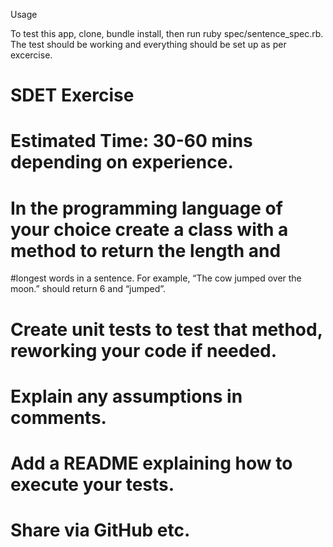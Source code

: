 Usage

To test this app, clone, bundle install, then run ruby spec/sentence_spec.rb. The test should be working and everything should be set up as per excercise. 




# SDET Exercise

# Estimated Time: 30-60 mins depending on experience.

# In the programming language of your choice create a class with a method to return the length and 
#longest words in a sentence. For example, “The cow jumped over the moon.” should return 6 and “jumped”.
# Create unit tests to test that method, reworking your code if needed.
# Explain any assumptions in comments.
# Add a README explaining how to execute your tests.
# Share via GitHub etc.
